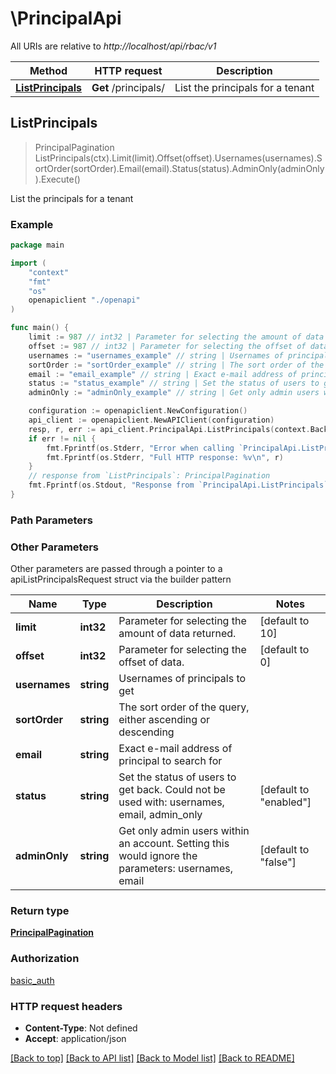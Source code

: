 # \PrincipalApi

All URIs are relative to *http://localhost/api/rbac/v1*

Method | HTTP request | Description
------------- | ------------- | -------------
[**ListPrincipals**](PrincipalApi.md#ListPrincipals) | **Get** /principals/ | List the principals for a tenant



## ListPrincipals

> PrincipalPagination ListPrincipals(ctx).Limit(limit).Offset(offset).Usernames(usernames).SortOrder(sortOrder).Email(email).Status(status).AdminOnly(adminOnly).Execute()

List the principals for a tenant



### Example

```go
package main

import (
    "context"
    "fmt"
    "os"
    openapiclient "./openapi"
)

func main() {
    limit := 987 // int32 | Parameter for selecting the amount of data returned. (optional) (default to 10)
    offset := 987 // int32 | Parameter for selecting the offset of data. (optional) (default to 0)
    usernames := "usernames_example" // string | Usernames of principals to get (optional)
    sortOrder := "sortOrder_example" // string | The sort order of the query, either ascending or descending (optional)
    email := "email_example" // string | Exact e-mail address of principal to search for (optional)
    status := "status_example" // string | Set the status of users to get back. Could not be used with: usernames, email, admin_only (optional) (default to "enabled")
    adminOnly := "adminOnly_example" // string | Get only admin users within an account. Setting this would ignore the parameters: usernames, email (optional) (default to "false")

    configuration := openapiclient.NewConfiguration()
    api_client := openapiclient.NewAPIClient(configuration)
    resp, r, err := api_client.PrincipalApi.ListPrincipals(context.Background(), ).Limit(limit).Offset(offset).Usernames(usernames).SortOrder(sortOrder).Email(email).Status(status).AdminOnly(adminOnly).Execute()
    if err != nil {
        fmt.Fprintf(os.Stderr, "Error when calling `PrincipalApi.ListPrincipals``: %v\n", err)
        fmt.Fprintf(os.Stderr, "Full HTTP response: %v\n", r)
    }
    // response from `ListPrincipals`: PrincipalPagination
    fmt.Fprintf(os.Stdout, "Response from `PrincipalApi.ListPrincipals`: %v\n", resp)
}
```

### Path Parameters



### Other Parameters

Other parameters are passed through a pointer to a apiListPrincipalsRequest struct via the builder pattern


Name | Type | Description  | Notes
------------- | ------------- | ------------- | -------------
 **limit** | **int32** | Parameter for selecting the amount of data returned. | [default to 10]
 **offset** | **int32** | Parameter for selecting the offset of data. | [default to 0]
 **usernames** | **string** | Usernames of principals to get | 
 **sortOrder** | **string** | The sort order of the query, either ascending or descending | 
 **email** | **string** | Exact e-mail address of principal to search for | 
 **status** | **string** | Set the status of users to get back. Could not be used with: usernames, email, admin_only | [default to &quot;enabled&quot;]
 **adminOnly** | **string** | Get only admin users within an account. Setting this would ignore the parameters: usernames, email | [default to &quot;false&quot;]

### Return type

[**PrincipalPagination**](PrincipalPagination.md)

### Authorization

[basic_auth](../README.md#basic_auth)

### HTTP request headers

- **Content-Type**: Not defined
- **Accept**: application/json

[[Back to top]](#) [[Back to API list]](../README.md#documentation-for-api-endpoints)
[[Back to Model list]](../README.md#documentation-for-models)
[[Back to README]](../README.md)

